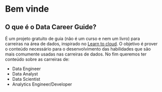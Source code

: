 # Bem vinde

## O que é o Data Career Guide?

É um projeto gratuito de guia (não é um curso e nem um livro) para carreiras na área de dados, inspirado no [Learn to cloud](https://learntocloud.guide). O objetivo é prover o conteúdo necessário para o desenvolvimento das habilidades que são mais comumente usadas nas carreiras de dados. No fim queremos ter conteúdo sobre as carreiras de:

- Data Engineer
- Data Analyst
- Data Scientist
- Analytics Engineer/Developer
